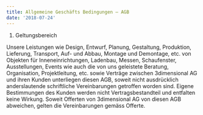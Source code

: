 ```yaml
---
title: Allgemeine Geschäfts Bedingungen — AGB
date: '2018-07-24'
---
```

1. Geltungsbereich

Unsere Leistungen wie Design, Entwurf, Planung, Gestaltung, Produktion, Lieferung, Transport, Auf- und Abbau, Montage und Demontage, etc. von Objekten für Inneneinrichtungen, Ladenbau, Messen, Schaufenster, Ausstellungen, Events wie auch die von uns geleistete Beratung, Organisation, Projektleitung, etc. sowie Verträge zwischen 3dimensional AG und ihren Kunden unterliegen diesen AGB, soweit nicht ausdrücklich anderslautende schriftliche Vereinbarungen getroffen worden sind. Eigene Bestimmungen des Kunden werden nicht Vertragsbestandteil und entfalten keine Wirkung. Soweit Offerten von 3dimensional AG von diesen AGB abweichen, gelten die Vereinbarungen gemäss Offerte.
